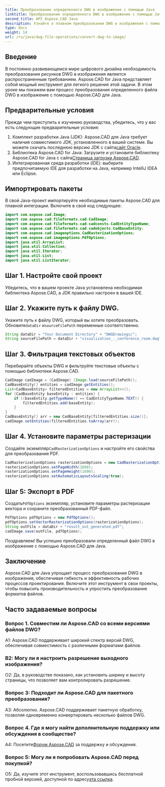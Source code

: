 ```yaml
---
title: Преобразование определенного DWG в изображение с помощью Java
linktitle: Преобразование определенного DWG в изображение с помощью Java
second_title: API Aspose.CAD Java
description: Узнайте о плавном преобразовании DWG в изображения с помощью Aspose.CAD для Java. Следуйте нашему пошаговому руководству для эффективного преобразования формата файлов.
type: docs
weight: 14
url: /ru/java/dwg-file-operations/convert-dwg-to-image/
---
```

## Введение

В постоянно развивающемся мире цифрового дизайна необходимость преобразования рисунков DWG в изображения является распространенным требованием. Aspose.CAD for Java представляет собой мощный инструмент для легкого решения этой задачи. В этом уроке мы покажем вам процесс преобразования определенного файла DWG в изображение с помощью Aspose.CAD для Java.

## Предварительные условия

Прежде чем приступить к изучению руководства, убедитесь, что у вас есть следующие предварительные условия:
1.  Комплект разработки Java (JDK): Aspose.CAD для Java требует наличия совместимого JDK, установленного в вашей системе. Вы можете скачать последнюю версию JDK с сайта[сайт Oracle](https://www.oracle.com/java/technologies/javase-downloads.html).
2.  Библиотека Aspose.CAD for Java: Загрузите и установите библиотеку Aspose.CAD for Java с сайта[Страница загрузки Aspose.CAD](https://releases.aspose.com/cad/java/).
3. Интегрированная среда разработки (IDE): выберите предпочитаемую IDE для разработки на Java, например IntelliJ IDEA или Eclipse.

## Импортировать пакеты

В свой Java-проект импортируйте необходимые пакеты Aspose.CAD для плавной интеграции. Включите в свой код следующее:

```java
import com.aspose.cad.Image;
import com.aspose.cad.fileformats.cad.CadImage;
import com.aspose.cad.fileformats.cad.cadconsts.CadEntityTypeName;
import com.aspose.cad.fileformats.cad.cadobjects.CadBaseEntity;
import com.aspose.cad.imageoptions.CadRasterizationOptions;
import com.aspose.cad.imageoptions.PdfOptions;
import java.util.ArrayList;
import java.util.Collection;
import java.util.Iterator;
import java.util.List;
import java.util.ListIterator;
```

## Шаг 1. Настройте свой проект

Убедитесь, что в вашем проекте Java установлена необходимая библиотека Aspose.CAD, а JDK правильно настроен в вашей IDE.

## Шаг 2. Укажите путь к файлу DWG.

Укажите путь к файлу DWG, который вы хотите преобразовать. Обновите`dataDir` и`sourceFilePath` переменные соответственно.

```java
String dataDir = "Your Document Directory" + "DWGDrawings/";
String sourceFilePath = dataDir + "visualization_-_conference_room.dwg";
```

## Шаг 3. Фильтрация текстовых объектов

Перебирайте объекты DWG и фильтруйте текстовые объекты с помощью библиотеки Aspose.CAD.

```java
CadImage cadImage = (CadImage) (Image.load(sourceFilePath));
CadBaseEntity[] entities = cadImage.getEntities();
List<CadBaseEntity> filteredEntities = new ArrayList<>();
for (CadBaseEntity baseEntity : entities) {
    if ((baseEntity.getTypeName() == CadEntityTypeName.TEXT)) {
        filteredEntities.add(baseEntity);
    }
}
CadBaseEntity[] arr = new CadBaseEntity[filteredEntities.size()];
cadImage.setEntities(filteredEntities.toArray(arr));
```

## Шаг 4. Установите параметры растеризации

 Создайте экземпляр`CadRasterizationOptions` и настройте его свойства для преобразования PDF.

```java
CadRasterizationOptions rasterizationOptions = new CadRasterizationOptions();
rasterizationOptions.setPageWidth(1600);
rasterizationOptions.setPageHeight(1600);
rasterizationOptions.setAutomaticLayoutsScaling(true);
```

## Шаг 5: Экспорт в PDF

 Создать`PdfOptions` экземпляр, установите параметры растеризации вектора и сохраните преобразованный PDF-файл.

```java
PdfOptions pdfOptions = new PdfOptions();
pdfOptions.setVectorRasterizationOptions(rasterizationOptions);
String outFile = dataDir + "result_out_generated.pdf";
cadImage.save(outFile, pdfOptions);
```

Поздравляем! Вы успешно преобразовали определенный файл DWG в изображение с помощью Aspose.CAD для Java.

## Заключение

Aspose.CAD для Java упрощает процесс преобразования DWG в изображения, обеспечивая гибкость и эффективность рабочих процессов проектирования. Включите этот инструмент в свои проекты, чтобы повысить производительность и упростить преобразование форматов файлов.

## Часто задаваемые вопросы

### Вопрос 1. Совместим ли Aspose.CAD со всеми версиями файлов DWG?

A1: Aspose.CAD поддерживает широкий спектр версий DWG, обеспечивая совместимость с различными форматами файлов.

### В2: Могу ли я настроить разрешение выходного изображения?

О2: Да, в руководстве показано, как установить ширину и высоту страницы, что позволяет вам контролировать разрешение.

### Вопрос 3: Подходит ли Aspose.CAD для пакетного преобразования?

А3: Абсолютно. Aspose.CAD поддерживает пакетную обработку, позволяя одновременно конвертировать несколько файлов DWG.

### Вопрос 4. Где я могу найти дополнительную поддержку или обсуждения в сообществе?

 А4: Посетите[Форум Aspose.CAD](https://forum.aspose.com/c/cad/19) за поддержку и обсуждения.

### Вопрос 5: Могу ли я попробовать Aspose.CAD перед покупкой?

 О5: Да, изучите этот инструмент, воспользовавшись бесплатной пробной версией, доступной по адресу[эта ссылка](https://releases.aspose.com/).